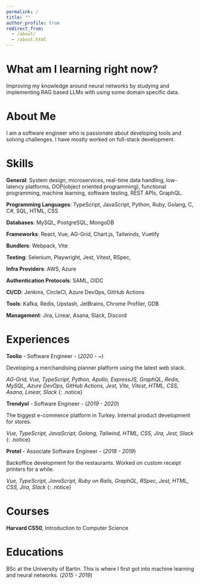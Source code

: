 ```yaml
---
permalink: /
title: ""
author_profile: true
redirect_from: 
  - /about/
  - /about.html
---
```


What am I learning right now?
===
Improving my knowledge around neural networks by studying and implementing RAG based LLMs with using some domain specific data.

About Me
===
I am a software engineer who is passionate about developing tools and solving challenges. I have mostly worked on full-stack development.

Skills
===
**General**: System design, microservices, real-time data handling, low-latency platforms, OOP(object oriented programming), functional programming, machine learning, software testing, REST APIs, GraphQL.

**Programming Languages**: TypeScript, JavaScript, Python, Ruby, Golang, C, C#, SQL, HTML, CSS

**Databases**: MySQL, PostgreSQL, MongoDB

**Frameworks**: React, Vue, AG-Grid, Chart.js, Tailwinds, Vuetify

**Bundlers**: Webpack, Vite

**Testing**: Selenium, Playwright, Jest, Vitest, RSpec, 

**Infra Providers**: AWS, Azure

**Authentication Protocols**: SAML, OIDC

**CI/CD**: Jenkins, CircleCI, Azure DevOps, GitHub Actions

**Tools**: Kafka, Redis, Upstash, JetBrains, Chrome Profiler, GDB

**Management**: Jira, Linear, Asana, Slack, Discord

Experiences
===
**Toolio** - Software Engineer - (*2020 - ~*)

Developing a merchandising planner platform using the latest web stack.

*AG-Grid, Vue, TypeScript, Python, Apollo, ExpressJS, GraphQL, Redis, MySQL, Azure DevOps, GitHub Actions, Jest, Vite, Vitest, HTML, CSS, Asana, Linear, Slack*
{: .notice}

**Trendyol** - Software Engineer - (*2019 - 2020*)

The biggest e-commerce platform in Turkey. Internal product development for stores.

*Vue, TypeScript, JavaScript, Golang, Tailwind, HTML, CSS, Jira, Jest, Slack*
{: .notice}


**Protel** - Associate Software Engineer - (*2018 - 2019*)

Backoffice development for the restaurants. Worked on custom receipt printers for a while.

*Vue, TypeScript, JavaScript, Ruby on Rails, GraphQL, RSpec, Jest, HTML, CSS, Jira, Slack*
{: .notice}

Courses
===
**Harvard CS50**, Introduction to Computer Science

Educations
===
BSc at the University of Bartin. This is where I first got into machine learning and neural networks. (*2015 - 2019*)